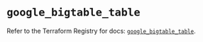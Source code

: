 # `google_bigtable_table`

Refer to the Terraform Registry for docs: [`google_bigtable_table`](https://registry.terraform.io/providers/hashicorp/google-beta/6.25.0/docs/resources/google_bigtable_table).
